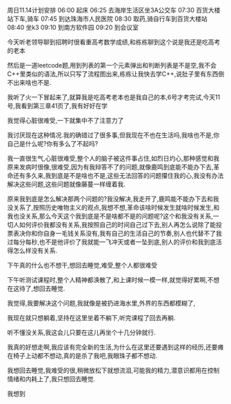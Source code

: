 周日11.14计划安排
06:00 起床
06:25 去海岸生活区坐3A公交车
07:30 百货大楼站下车,骑车
07:45 到达珠海市人民医院
08:30 取药,骑自行车到百货大楼站
08:40 坐k3
09:10 到南方软件园
09:20 到会议室

今天听老领导聊到招聘时很看重高考数学成绩,和栋栋聊到这个说是我还是吃高考的老本

然后是一道leetcode题,用到列表的第一个元素弹出和判断列表是不是空,我不会C++里类似的语法,所以只写了流程图出来,栋栋让我快去学C++,说肚子里有东西倒不出来啥也不是.

我听了火一下冒起来了,就算我是吃高考老本也是我自己的本,6号才考完试,今天11号,我看到第三章41页了,我有好好在学

我觉得心脏很难受,一下就集中不了注意力了

我讨厌现在这种情况.我的确错过了很多事,但我现在不也在生活吗,我啥也不是,你自己是什么呢?你有多么了不起吗?

我一直很生气,心脏很难受,整个人的脑子被这件事占住,如烈日灼心,那种感觉和我原来发病时很像,很难受,因为有我辩答不了的问题,就像鹿鸣到底能不能办下去,革命还有多久来,我到底是不是啥也不是,这些无法回答的问题攥住我的心,我没有办法解决这些问题,这些问题就像藤蔓一样缠着我.

原来我到底是怎么解决那两个问题的?我没解决,我走开了,鹿鸣能不能办下去和我没关系了,按照历史唯物主义的观点,我想不想,革命该啥时候发生就啥时候发生,和我也没关系,那么今天这个我到底是不是啥都不是的问题呢?这个和我没有关系,一切人如何评价我都没有关系,我按照自己的时间自己过下去,别人再怎么说除了能投票表决你和你自身一毛钱关系没有,我有自己的生活自己的节奏,别人也代替不了我过每分每秒,也不是他评价了我就能一飞冲天或者一坠到底,别人的评价和我到底活得怎么样没有关系.

下午真的什么也不想干,想回去睡觉,难受,整个人都很难受

下午听测试课程时,整个人精神都涣散了,和上课时候一模一样,就觉得好累啊,不想在这待了,想回去睡觉.

我觉得,我要解决这个问题,我就像是被扔进海水里,外界的东西都模糊了,

我现在就只想躺着,坚持在这里坐着不躺下,听完课程了回去再躺.

听不懂没关系,我这会儿只要在这儿再坐个十几分钟就行.

我真的好想走啊,我应该有完全新的生活,为什么在这里还要遇到这样的经历,还要瘫在椅子上动都不想动,真的是杀了我吧,我眼珠子都不想动.

我想回去睡觉,我难受的很,稍微放松下就想流泪,可能我的精力,潜意识都用在控制情绪和内耗上了,我只想回去睡觉.

我想到